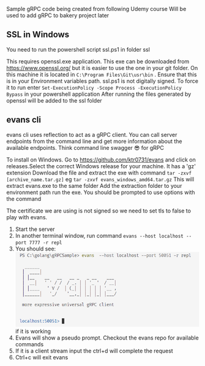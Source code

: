 Sample gRPC code being created from following Udemy course
Will be used to add gRPC to bakery project later

## SSL in Windows

You need to run the powershell script ssl.ps1 in folder ssl

This requires openssl.exe application. This exe can be downloaded from https://www.openssl.org/ but it is easier to use the one in your git folder. On this machine it is located in `C:\Program Files\Git\usr\bin` . Ensure that this is in your Environment variables path.
ssl.ps1 is not digitally signed. To force it to run enter `Set-ExecutionPolicy -Scope Process -ExecutionPolicy Bypass` in your powershell application
After running the files generated by openssl will be added to the ssl folder

## evans cli

evans cli uses reflection to act as a gRPC client. You can call server endpoints from the command line and get more information about the available endpoints. Think command line swagger 😎 for gRPC

To install on Windows. Go to https://github.com/ktr0731/evans and click on releases.Select the correct Windows release for your machine. It has a 'gz' extension
Download the file and extract the exe with command `tar -zxvf [archive_name.tar.gz]` eg `tar -zxvf evans_windows_amd64.tar.gz`
This will extract evans.exe to the same folder
Add the extraction folder to your environment path
run the exe. You should be prompted to use options with the command

The certificate we are using is not signed so we need to set tls to false to play with evans.

1. Start the server
2. In another terminal window, run command `evans --host localhost --port 7777 -r repl`
3. You should see:
![alt text](evans.png)
if it is working
4. Evans will show a pseudo prompt. Checkout the evans repo for available commands
5. If it is a client stream input the ctrl+d will complete the request
5. Ctrl+c will exit evans
